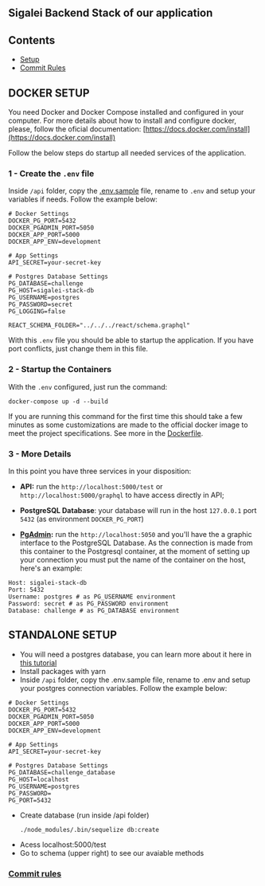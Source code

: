 ## Sigalei Backend Stack of our application

## Contents
* [Setup](#setup)
* [Commit Rules](#commit-rules)

## DOCKER SETUP

You need Docker and Docker Compose installed and configured in your computer. For more details about how to install and configure docker, please, follow the oficial documentation: [https://docs.docker.com/install](https://docs.docker.com/install)

Follow the below steps do startup all needed services of the application.

### 1 - Create the `.env` file

Inside `/api` folder, copy the [.env.sample](https://github.com/sigalei/sigalei-stack/blob/master/api/.env.sample) file, rename to `.env` and setup your variables if needs. Follow the example below:

```
# Docker Settings
DOCKER_PG_PORT=5432
DOCKER_PGADMIN_PORT=5050
DOCKER_APP_PORT=5000
DOCKER_APP_ENV=development

# App Settings
API_SECRET=your-secret-key

# Postgres Database Settings
PG_DATABASE=challenge
PG_HOST=sigalei-stack-db
PG_USERNAME=postgres
PG_PASSWORD=secret
PG_LOGGING=false

REACT_SCHEMA_FOLDER="../../../react/schema.graphql"
```

With this `.env` file you should be able to startup the application. If you have port conflicts, just change them in this file.

### 2 - Startup the Containers

With the `.env` configured, just run the command:

```
docker-compose up -d --build
```

If you are running this command for the first time this should take a few minutes as some customizations are made to the official docker image to meet the project specifications. See more in the [Dockerfile](https://github.com/sigalei/sigalei-stack/blob/master/api/.docker/node.dockerfile).

### 3 - More Details

In this point you have three services in your disposition:

- **API:** run the `http://localhost:5000/test` or `http://localhost:5000/graphql` to have access directly in API;

- **PostgreSQL Database**: your database will run in the host `127.0.0.1` port `5432` (as environment `DOCKER_PG_PORT`)

- **[PgAdmin](https://www.pgadmin.org/):** run the `http://localhost:5050` and you'll have the a graphic interface to the PostgreSQL Database. As the connection is made from this container to the Postgresql container, at the moment of setting up your connection you must put the name of the container on the host, here's an example:

```
Host: sigalei-stack-db
Port: 5432
Username: postgres # as PG_USERNAME environment
Password: secret # as PG_PASSWORD environment
Database: challenge # as PG_DATABASE environment
```

## STANDALONE SETUP
- You will need a postgres database, you can learn more about it here in [this tutorial](https://www.digitalocean.com/community/tutorials/how-to-install-and-use-postgresql-on-ubuntu-18-04)
- Install packages with yarn
- Inside `/api` folder, copy the .env.sample file, rename to .env and setup your postgres connection variables. Follow the example below:
```
# Docker Settings
DOCKER_PG_PORT=5432
DOCKER_PGADMIN_PORT=5050
DOCKER_APP_PORT=5000
DOCKER_APP_ENV=development

# App Settings
API_SECRET=your-secret-key

# Postgres Database Settings
PG_DATABASE=challenge_database
PG_HOST=localhost
PG_USERNAME=postgres
PG_PASSWORD=
PG_PORT=5432
```

- Create database (run inside /api folder)
  ```
  ./node_modules/.bin/sequelize db:create
  ```
- Acess localhost:5000/test
- Go to schema (upper right) to see our avaiable methods

### [Commit rules](https://github.com/conventional-changelog/commitlint)
